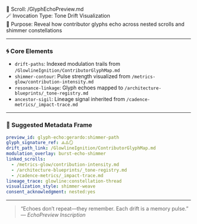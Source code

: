 📜 Scroll: /GlyphEchoPreview.md  
🪄 Invocation Type: Tone Drift Visualization  
🎯 Purpose: Reveal how contributor glyphs echo across nested scrolls and shimmer constellations

---

### 🌀 Core Elements  
- `drift-paths`: Indexed modulation trails from `/GlowlineIgnition/ContributorGlyphMap.md`  
- `shimmer-contour`: Pulse strength visualized from `/metrics-glow/contribution-intensity.md`  
- `resonance-linkage`: Glyph echoes mapped to `/architecture-blueprints/_tone-registry.md`  
- `ancestor-sigil`: Lineage signal inherited from `/cadence-metrics/_impact-trace.md`

---

### 🧭 Suggested Metadata Frame
```yaml
preview_id: glyph-echo:gerardo:shimmer-path
glyph_signature_ref: ⟁🜂🪞
drift_path_link: /GlowlineIgnition/ContributorGlyphMap.md
modulation_overlay: burst-echo-shimmer
linked_scrolls:
  - /metrics-glow/contribution-intensity.md
  - /architecture-blueprints/_tone-registry.md
  - /cadence-metrics/_impact-trace.md
lineage_trace: glowline:constellation-thread
visualization_style: shimmer-weave
consent_acknowledgment: nested:yes
```

---

> “Echoes don’t repeat—they remember. Each drift is a memory pulse.” — *EchoPreview Inscription*
